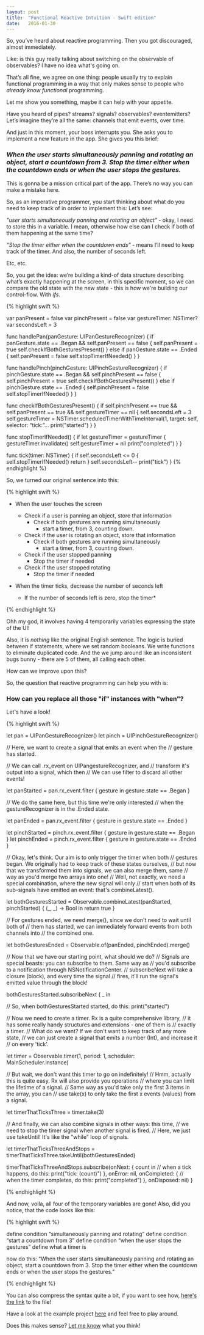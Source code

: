 ```yaml
---
layout: post
title:  "Functional Reactive Intuition - Swift edition"
date:   2016-01-30
---
```



So, you’ve heard about reactive programming.
Then you got discouraged, almost immediately.

Like: is this guy really talking about switching on the observable of observables? I have no idea what's going on.

That’s all fine, we agree on one thing: people usually try to explain functional programming in a way that only makes sense to people who *already know functional* programming.

Let me show you something, maybe it can help with your appetite.

Have you heard of pipes? streams? signals? observables? eventemitters?
Let’s imagine they’re all the same: channels that emit events, over time.

And just in this moment, your boss interrupts you.
She asks you to implement a new feature in the app. She gives you this brief:

### *When the user starts simultaneously panning and rotating an object, start a countdown from 3. Stop the timer either when the countdown ends or when the user stops the gestures.*



This is gonna be a mission critical part of the app. There’s no way you can make a mistake here.

So, as an imperative programmer, you start thinking about what do you need to keep track of in order to implement this:
Let’s see:

*"user starts simultaneously panning and rotating an object"* - okay, I need to store this in a variable.
I mean, otherwise how else can I check if both of them happening at the same time?

*“Stop the timer either when the countdown ends”* - means I’ll need to keep track of the timer. And also, the number of seconds left.

Etc, etc.

So, you get the idea: we’re building a kind-of data structure describing what’s exactly happening at the screen, in this specific moment, so we can compare the old state with the new state - this is how we're building our control-flow.
With *ifs*.


{% highlight swift %}

var panPresent = false
var pinchPresent = false
var gestureTimer: NSTimer?
var secondsLeft = 3

func handlePan(panGesture: UIPanGestureRecognizer) {
  if panGesture.state == .Began && self.panPresent == false {
    self.panPresent = true
    self.checkIfBothGesturesPresent()
  } else if panGesture.state == .Ended {
    self.panPresent = false
    self.stopTimerIfNeeded()
  }
}

func handlePinch(pinchGesture: UIPinchGestureRecognizer) {
  if pinchGesture.state == .Began && self.pinchPresent == false {
    self.pinchPresent = true
    self.checkIfBothGesturesPresent()
  } else if pinchGesture.state == .Ended {
    self.pinchPresent = false
    self.stopTimerIfNeeded()
  }
}

func checkIfBothGesturesPresent() {
  if self.pinchPresent == true && self.panPresent == true && self.gestureTimer == nil {
    self.secondsLeft = 3
    self.gestureTimer = NSTimer.scheduledTimerWithTimeInterval(1, target: self, selector: “tick:”...
    print("started")
  }
}

func stopTimerIfNeeded() {
  if let gestureTimer = gestureTimer {
    gestureTimer.invalidate()
    self.gestureTimer = nil
    print("completed")
  }
}

func tick(timer: NSTimer) {
  if self.secondsLeft <= 0 {
    self.stopTimerIfNeeded()
    return
  }
  self.secondsLeft--
  print("tick")
}
{% endhighlight %}


So, we turned our original sentence into this:

{% highlight swift %}

- When the user touches the screen
  - Check if a user is panning an object, store that information
    - Check if both gestures are running simultaneously
      - start a timer, from 3, counting down.
  - Check if the user is rotating an object, store that information
    - Check if both gestures are running simultaneously
      - start a timer, from 3, counting down.
  - Check if the user stopped panning
    - Stop the timer if needed
  - Check if the user stopped rotating
    - Stop the timer if needed

- When the timer ticks, decrease the number of seconds left
	- If the number of seconds left is zero, stop the timer*

{% endhighlight %}


Ohh my god, it involves having 4 temporarily variables expressing the state of the UI!

Also, it is *nothing* like the original English sentence. The logic is buried between if statements, where we set random booleans.
We write functions to eliminate duplicated code. And the we jump around like an inconsistent bugs bunny - there are 5 of them, all calling each other.

How can we improve upon this?

So, the question that reactive programming can help you with is:

### How can you replace all those "if" instances with "when"?


Let's have a look!

{% highlight swift %}

let pan = UIPanGestureRecognizer()
let pinch = UIPinchGestureRecognizer()

// Here, we want to create a signal that emits an event when the
// gesture has started.

// We can call .rx_event on UIPangestureRecognizer, and
// transform it's output into a signal, which then
// We can use filter to discard all other events!

let panStarted = pan.rx_event.filter { gesture in gesture.state == .Began }

// We do the same here, but this time we're only interested
// when the gestureRecognizer is in the .Ended state.

let panEnded = pan.rx_event.filter { gesture in gesture.state == .Ended }

let pinchStarted = pinch.rx_event.filter { gesture in gesture.state == .Began }
let pinchEnded = pinch.rx_event.filter { gesture in gesture.state == .Ended }

// Okay, let's think. Our aim is to only trigger the timer when both
// gestures began. We originally had to keep track of these states ourselves,
// but now that we transformed them into signals, we can also merge them, same
// way as you'd merge two arrays into one!
// Well, not exactly, we need a special combination, where the new signal will only
// start when both of its sub-signals have emitted an event: that's combineLatest().

let bothGesturesStarted = Observable.combineLatest(panStarted, pinchStarted) { (_, _) -> Bool in return true }

// For gestures ended, we need merge(), since we don't need to wait until both of
// them has started, we can immediately forward events from both channels into
// the combined one.

let bothGesturesEnded = Observable.of(panEnded, pinchEnded).merge()

// Now that we have our starting point, what should we do?
// Signals are special beasts: you can subscribe to them. Same way as
// you'd subscribe to a notification through NSNotificationCenter.
// subscribeNext will take a closure (block), and every time the signal
// fires, it'll run the signal's emitted value through the block!

bothGesturesStarted.subscribeNext { _ in

  // So, when bothGesturesStarted started, do this:
  print("started")

  // Now we need to create a timer. Rx is a quite comprehensive library,
  // it has some really handy structures and extensions - one of them is
  // exactly a timer.
  // What do we want? If we don't want to keep track of any more state,
  // we can just create a signal that emits a number (Int), and increase it
  // on every 'tick'.

  let timer = Observable<Int>.timer(1, period: 1, scheduler: MainScheduler.instance)

  // But wait, we don't want this timer to go on indefinitely!
  // Hmm, actually this is quite easy. Rx will also provide you operations
  // where you can limit the lifetime of a signal.
  // Same way as you'd take only the first 3 items in the array, you can
  // use take(x) to only take the first x events (values) from a signal.

  let timerThatTicksThree = timer.take(3)

  // And finally, we can also combine signals in other ways: this time,
  // we need to stop the timer signal when another signal is fired.
  // Here, we just use takeUntil! It's like the "while" loop of signals.

  let timerThatTicksThreeAndStops = timerThatTicksThree.takeUntil(bothGesturesEnded)

  timerThatTicksThreeAndStops.subscribe(onNext: { count in
    // when a tick happens, do this:
    print("tick: \(count)")
  }, onError: nil, onCompleted: {
    // when the timer completes, do this:
    print("completed")
  }, onDisposed: nil)
}

{% endhighlight %}

And now, voila, all four of the temporary variables are gone!
Also, did you notice, that the code looks like this:

{% highlight swift %}

define condition “simultaneously panning and rotating”
define condition “start a countdown from 3”
define condition “when the user stops the gestures”
define what a timer is

now do this: “When the user starts simultaneously panning and rotating an object, start a countdown from 3.
Stop the timer either when the countdown ends or when the user stops the gestures.”

{% endhighlight %}

You can also compress the syntax quite a bit, if you want to see how, [here's the link](https://github.com/itchingpixels/talks/blob/master/functional-reactive-intuition/Project/RFP/ReactiveShortViewController.swift) to the file!


Have a look at the example project [here](https://github.com/itchingpixels/talks/tree/master/functional-reactive-intuition/Project) and feel free to play around.

Does this makes sense? [Let me know](https://twitter.com/itchingpixels) what you think!
